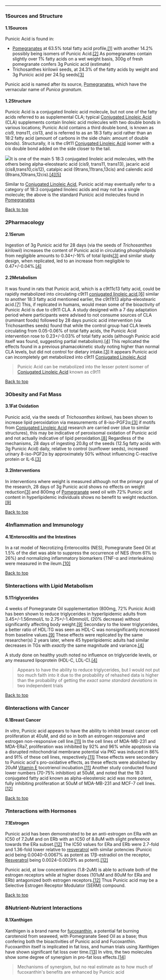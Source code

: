 





---


### 1Sources and Structure

#### 1.1Sources


Punicic Acid is found in:


* [Pomegranates](/supplements/pomegranate/) at 63.5% total fatty acid profile,[[1]](#ref1) with another 14.2% possibly being isomers of Punicic Acid.[[2]](#ref2) As pomegranates contain slightly over 1% fatty acids on a wet weight basis, 300g of fresh pomegranate confers 3g Punicic acid (estimate)
* Trichosanthes kirilowii seeds, at 24.3% of the fatty acids by weight and 3g Punicic acid per 24.5g seeds[[3]](#ref3)

Punicic acid is named after its source, [Pomegranates](/supplements/pomegranate/), which have the vernacular name of *Punica granatum*.


#### 1.2Structure


Punicic Acid is a conjugated linoleic acid molecule, but not one of the fatty acids referred to as supplemental CLA; typical [Conjugated Linoleic Acid](/supplements/conjugated-linoleic-acid/) (CLA) supplements contain linoleic acid molecules with two double bonds in various locations; Punicic Acid contains a third double bond, is known as *cis*9, *trans*11, *cis*13, and is referred to as an 18:3 fatty acid rather than an 18:2 fatty acid (amount of carbons in the side chain: amount of double bonds). Structurally, it is the c9t11 [Conjugated Linoleic Acid](/supplements/conjugated-linoleic-acid/) isomer with a *cis* double bond added on the side closer to the tail.


![](https://2e9be637a5b4415c18c5-5ddb36df15af65ab8482e83373c53fe5.ssl.cf1.rackcdn.com/images/87.jpg)It is one of the main 5 18:3 conjugated linoleic acid molecules, with the others being alpha-eleostearic acid (cis9, trans11, trans13), jacaric acid (cis8,trans10,cis12), catalpic acid (9trans,11trans,13cis) and calendic acid (8trans,10trans,12cis).[[4]](#ref4)[[5]](#ref5)


Similar to [Conjugated Linoleic Acid](/supplements/conjugated-linoleic-acid/), Punicic acid may eventually refer to a category of 18:3 conjugated linoleic acids and may not be a single molecule; the above is the standard Punicic acid molecules found in [Pomegranates](/supplements/pomegranate/)


[Back to top](#c-sources-and-structure)
### 2Pharmacology

#### 2.1Serum


Ingestion of 3g Punicic acid for 28 days (via the seeds of *Trichosanthes kirilowii*) increases the content of Punicic acid in circulating phospholipids from negligible amounts to 0.34+/-16% of total lipids[[3]](#ref3) and similar study design, when replicated, led to an increase from negligible to 0.47+/-0.04%.[[4]](#ref4)


#### 2.2Metabolism


It was found in rats that Punicic acid, which is a c9t11c13 fatty acid, could be rapidly metabolized into circulating c9t11 [conjugated linoleic acid](/supplements/conjugated-linoleic-acid/),[[6]](#ref6) similar to another 18:3 fatty acid mentioned earlier, the c9t11t13 alpha-eleostearic acid.[[7]](#ref7) This, if replicated in humans, would mean some of the bioactivity of Punicic Acid is due to c9t11 CLA. A study designed with a 7 day adaptation period where participants were advised to not consume sources of CLA (ruminant foods) followed by 28 days punicic acid intervention (via Trichosanthes seeds) found that while the control group had CLA levels circulating from 0.05-0.06% of total fatty acids, the Punicic Acid intervention rose to 0.23+/-0.03% of total fatty acids (although Punicic acid itself was found, suggesting partial metabolism).[[4]](#ref4) This replicated the effects found in a previous phamacokinetic study noting higher than normal CLA levels, but did not control for dietary intake.[[3]](#ref3) It appears Punicic acid can incompletely get metabolized into c9t11 [Conjugated Linoleic Acid](/supplements/conjugated-linoleic-acid/)



> Punicic Acid can be metabolized into the lesser potent isomer of [Conjugated Linoleic Acid](/supplements/conjugated-linoleic-acid/) known as c9t11


[Back to top](#c-pharmacology)
### 3Obesity and Fat Mass

#### 3.1Fat Oxidation


Punicic acid, via the seeds of *Trichosanthes kirilowii*, has been shown to increase lipid peroxidation via measurements of 8-iso-PGF2α;[[3]](#ref3) if motifs from [Conjugated Linoleic Acid](/supplements/conjugated-linoleic-acid/) research are carried over (due to similar structures), this may be indicative of peroxisomal oxidation of Punicic acid and not actually indicative of lipid peroxidation.[[8]](#ref8) Regardless of the mechanisms, 28 days of ingesting 20.8g of the seeds (12.5g fatty acids with 3g Punicic Acid) daily, relative to control (sunflower seeds), increased urinary 8-iso-PGF2α by approximately 50% without influencing C-reactive protein or IL-6.[[3]](#ref3)


#### 3.2Interventions


In interventions where weight is measured although not the primary goal of the research, 28 days of 3g Punicic acid shows no effects on weight reduction[[3]](#ref3) and 800mg of [Pomegranate](/supplements/pomegranate/) seed oil with 72% Punicic acid content in hyperlipidemic individuals shows no benefit to weight reduction.[[9]](#ref9)


[Back to top](#c-obesity-and-fat-mass)
### 4Inflammation and Immunology

#### 4.1Enterocolitis and the Intestines


In a rat model of Necrotizing Enterocolitis (NES), Pomegranate Seed Oil at 1.5% of the diet was able to suppress the occurrence of NES (from 61% to 26%) and normalizing inflammatory biomarkers (TNF-α and interleukins) were measured in the ileum.[[10]](#ref10)


[Back to top](#c-inflammation-and-immunology)
### 5Interactions with Lipid Metabolism

#### 5.1Triglycerides


4 weeks of Pomegranate Oil supplementation (800mg, 72% Punicic Acid) has been shown to reduce triglycerides in hyperlipidemic adults from 3.45+/-1.56mmol/L to 2.75+/-1.40mmol/L (20% decrease) without significantly affecting body weight.[[9]](#ref9) Secondary to the lower triglycerides, a better ratio of HDL:TG was seen as HDL-C was nonsignificantly increased from baseline values.[[9]](#ref9) These effects were replicated by the same researcher(s) 2 years later, where 45 hyperlipidemic adults had similar decreases in TGs with *exactly* the same magnitude and variance.[[4]](#ref4)


A study done on healthy youth noted no influence on triglyceride levels, or any measured lipoprotein (HDL-C, LDL-C).[[4]](#ref4)



> Appears to have the ability to reduce triglycerides, but I would not put too much faith into it due to the probability of rehashed data is higher than the probability of getting the *exact same standard deviations* in two independent trials


[Back to top](#c-interactions-with-lipid-metabolism)
### 6Interactions with Cancer

#### 6.1Breast Cancer


*In vitro*, Punicic acid appears to have the ability to inhibit breast cancer cell proliferation at 40uM, and did so in both an estrogen responsive and estrogen non-responsive cell line.[[11]](#ref11) In the cell lines of MDA-MB-231 and MDA-ERa7, proliferation was inhibited by 92% and 96% while apoptosis via a disrupted mitochondrial membrane potential via PKC was induced in 86% and 91% of these cell lines, respectively.[[11]](#ref11) These effects were secondary to Punicic acid's pro-oxidative effects, as these effects were abolished by 20uM [Vitamin E](/supplements/vitamin-e/) tocotrienol incubation.[[11]](#ref11) Another study conducted found lower numbers (70-75% inhibition) at 50uM, and noted that the 18:3 conjugated fatty acid known as alpha-eleosteroic acid was more potent, fully inhibiting proliferation at 50uM of MDA-MB-231 and MCF-7 cell lines.[[12]](#ref12)


[Back to top](#c-interactions-with-cancer)
### 7Interactions with Hormones

#### 7.1Estrogen


Punicic acid has been demonstrated to be an anti-estrogen on ERa with an IC50 of 7.2uM and on ERb with an IC50 of 8.8uM with slight preference towards the ERa subset.[[12]](#ref12) The IC50 values for ERa and ERb were 2.7-fold and 1.36-fold lower relative to [resveratrol](/supplements/resveratrol/) with similar potencies (Punicic acid being 0.0040-0.0067% as potent as 17β-estradiol on the receptor, [Resveratrol](/supplements/resveratrol/) being 0.0024-0.0029% as potent).[[12]](#ref12)


Punicic acid, at low concentrations (1.8-2uM) is able to activate both of the estrogen receptors while at higher doses (101uM and 80uM for ERa and ERb) antagonized both estrogen receptors.[[12]](#ref12) Thus Punicic acid may be a Selective Estrogen Receptor Modulator (SERM) compound.


[Back to top](#c-interactions-with-hormones)
### 8Nutrient-Nutrient Interactions

#### 8.1Xanthigen


Xanthigen is a brand name for [fucoxanthin](/supplements/fucoxanthin/), a potential fat burning carotenoid from seaweed, with Pomegranate Seed Oil as a base; thus confering both the bioactivities of Punicic acid and Fucoxanthin. Fucoxanthin itself is implicated in fat loss, and human trials using Xanthigen have shown significant fat loss over time.[[13]](#ref13) In vitro, the two molecules show some degree of synergism in pro-fat loss effects.[[14]](#ref14)



> Mechanisms of synergism, but no real estimate as to how much of fucoxanthin's benefits are enhanced by Punicic acid

 


